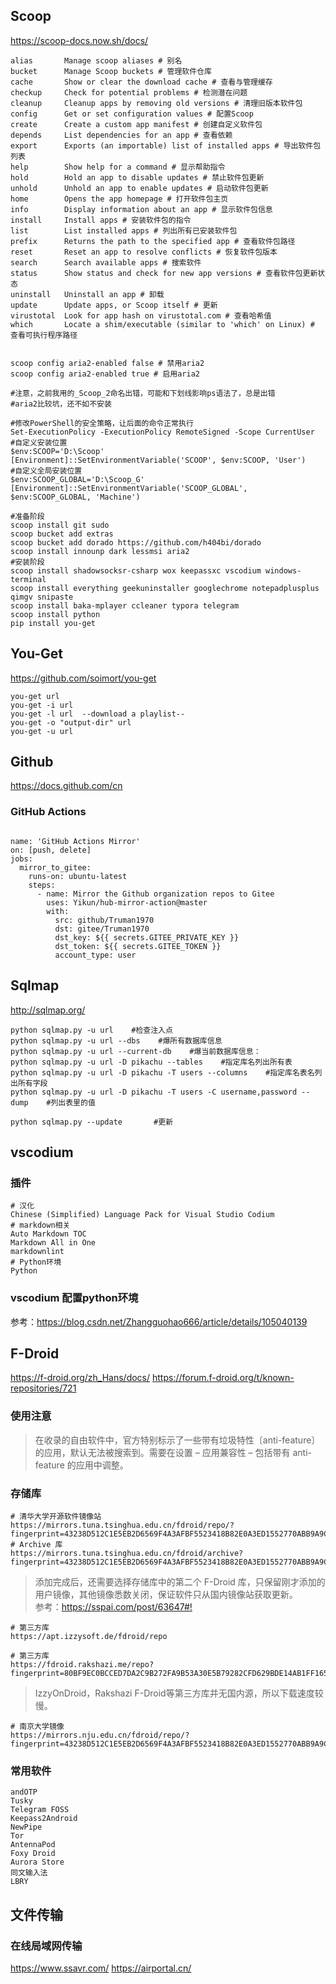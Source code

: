 


## Scoop
<https://scoop-docs.now.sh/docs/>

```shell
alias       Manage scoop aliases # 别名
bucket      Manage Scoop buckets # 管理软件仓库
cache       Show or clear the download cache # 查看与管理缓存
checkup     Check for potential problems # 检测潜在问题
cleanup     Cleanup apps by removing old versions # 清理旧版本软件包
config      Get or set configuration values # 配置Scoop
create      Create a custom app manifest # 创建自定义软件包
depends     List dependencies for an app # 查看依赖
export      Exports (an importable) list of installed apps # 导出软件包列表
help        Show help for a command # 显示帮助指令
hold        Hold an app to disable updates # 禁止软件包更新
unhold      Unhold an app to enable updates # 启动软件包更新
home        Opens the app homepage # 打开软件包主页
info        Display information about an app # 显示软件包信息
install     Install apps # 安装软件包的指令
list        List installed apps # 列出所有已安装软件包
prefix      Returns the path to the specified app # 查看软件包路径
reset       Reset an app to resolve conflicts # 恢复软件包版本
search      Search available apps # 搜索软件
status      Show status and check for new app versions # 查看软件包更新状态
uninstall   Uninstall an app # 卸载
update      Update apps, or Scoop itself # 更新
virustotal  Look for app hash on virustotal.com # 查看哈希值
which       Locate a shim/executable (similar to 'which' on Linux) # 查看可执行程序路径


scoop config aria2-enabled false # 禁用aria2
scoop config aria2-enabled true # 启用aria2
```

```shell
#注意，之前我用的_Scoop_2命名出错，可能和下划线影响ps语法了，总是出错
#aria2比较坑，还不如不安装

#修改PowerShell的安全策略，让后面的命令正常执行
Set-ExecutionPolicy -ExecutionPolicy RemoteSigned -Scope CurrentUser
#自定义安装位置
$env:SCOOP='D:\Scoop'
[Environment]::SetEnvironmentVariable('SCOOP', $env:SCOOP, 'User')
#自定义全局安装位置
$env:SCOOP_GLOBAL='D:\Scoop_G'
[Environment]::SetEnvironmentVariable('SCOOP_GLOBAL', $env:SCOOP_GLOBAL, 'Machine')

#准备阶段
scoop install git sudo
scoop bucket add extras 
scoop bucket add dorado https://github.com/h404bi/dorado
scoop install innounp dark lessmsi aria2
#安装阶段
scoop install shadowsocksr-csharp wox keepassxc vscodium windows-terminal
scoop install everything geekuninstaller googlechrome notepadplusplus qimgv snipaste
scoop install baka-mplayer ccleaner typora telegram 
scoop install python 
pip install you-get
```



## You-Get
<https://github.com/soimort/you-get>

```shell
you-get url
you-get -i url
you-get -l url  --download a playlist--
you-get -o "output-dir" url
you-get -u url
```

## Github
<https://docs.github.com/cn>


### GitHub Actions

```shell

name: 'GitHub Actions Mirror'
on: [push, delete]
jobs:
  mirror_to_gitee:
    runs-on: ubuntu-latest
    steps:
      - name: Mirror the Github organization repos to Gitee
        uses: Yikun/hub-mirror-action@master
        with:
          src: github/Truman1970
          dst: gitee/Truman1970
          dst_key: ${{ secrets.GITEE_PRIVATE_KEY }}
          dst_token: ${{ secrets.GITEE_TOKEN }}
          account_type: user

```




## Sqlmap
<http://sqlmap.org/>

```shell
python sqlmap.py -u url    #检查注入点
python sqlmap.py -u url --dbs    #爆所有数据库信息
python sqlmap.py -u url --current-db    #爆当前数据库信息：
python sqlmap.py -u url -D pikachu --tables    #指定库名列出所有表
python sqlmap.py -u url -D pikachu -T users --columns    #指定库名表名列出所有字段
python sqlmap.py -u url -D pikachu -T users -C username,password --dump    #列出表里的值

python sqlmap.py --update       #更新

```


## vscodium

### 插件
```shell
# 汉化
Chinese (Simplified) Language Pack for Visual Studio Codium
# markdown相关
Auto Markdown TOC
Markdown All in One
markdownlint
# Python环境
Python
```

### vscodium 配置python环境
参考：<https://blog.csdn.net/Zhangguohao666/article/details/105040139>

## F-Droid
<https://f-droid.org/zh_Hans/docs/>
<https://forum.f-droid.org/t/known-repositories/721>

### 使用注意
> 在收录的自由软件中，官方特别标示了一些带有垃圾特性〔anti-feature〕的应用，默认无法被搜索到。需要在设置 – 应用兼容性 – 包括带有 anti-feature 的应用中调整。  

### 存储库
```shell
# 清华大学开源软件镜像站
https://mirrors.tuna.tsinghua.edu.cn/fdroid/repo/?fingerprint=43238D512C1E5EB2D6569F4A3AFBF5523418B82E0A3ED1552770ABB9A9C9CCAB
# Archive 库
https://mirrors.tuna.tsinghua.edu.cn/fdroid/archive?fingerprint=43238D512C1E5EB2D6569F4A3AFBF5523418B82E0A3ED1552770ABB9A9C9CCAB
```
> 添加完成后，还需要选择存储库中的第二个 F-Droid 库，只保留刚才添加的用户镜像，其他镜像悉数关闭，保证软件只从国内镜像站获取更新。  
> 参考：<https://sspai.com/post/63647#!>


```shell
# 第三方库
https://apt.izzysoft.de/fdroid/repo
```

```shell
# 第三方库
https://fdroid.rakshazi.me/repo?fingerprint=80BF9EC0BCCED7DA2C9B272FA9B53A30E5B79282CFD629BDE14AB1FF1658C02E
```
> IzzyOnDroid，Rakshazi F-Droid等第三方库并无国内源，所以下载速度较慢。  


```shell
# 南京大学镜像
https://mirrors.nju.edu.cn/fdroid/repo/?fingerprint=43238D512C1E5EB2D6569F4A3AFBF5523418B82E0A3ED1552770ABB9A9C9CCAB​
```

### 常用软件
```shell
andOTP
Tusky
Telegram FOSS
Keepass2Android
NewPipe
Tor
AntennaPod
Foxy Droid
Aurora Store
同文输入法
LBRY
```

## 文件传输
### 在线局域网传输
<https://www.ssavr.com/>
<https://airportal.cn/>